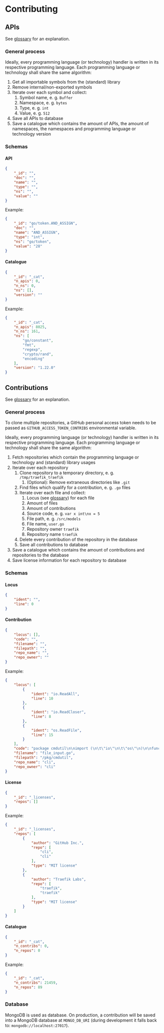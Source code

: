 # Contributing

## APIs

See [glossary](GLOSSARY.md#api) for an explanation.

### General process

Ideally, every programming language (or technology) handler is written in its
respective programming language. Each programming language or technology shall
share the same algorithm:

1. Get all importable symbols from the (standard) library
2. Remove internal/non-exported symbols
3. Iterate over each symbol and collect:
   1. Symbol name, e. g. `Buffer`
   2. Namespace, e. g. `bytes`
   3. Type, e. g. `int`
   4. Value, e. g. `512`
4. Save all APIs to database
5. Save a catalogue which contains the amount of APIs, the amount of namespaces,
   the namespaces and programming language or technology version

### Schemas

#### API

```json
{
    "_id": "",
    "doc": "",
    "name": "",
    "type": "",
    "ns": "",
    "value": ""
}
```

Example:

```json
{
    "_id": "go/token.AND_ASSIGN",
    "doc": "",
    "name": "AND_ASSIGN",
    "type": "int",
    "ns": "go/token",
    "value": "28"
}
```

#### Catalogue

```json
{
    "_id": "_cat",
    "n_apis": 0,
    "n_ns": 0,
    "ns": [],
    "version": ""
}
```

Example:

```json
{
    "_id": "_cat",
    "n_apis": 8025,
    "n_ns": 161,
    "ns": [
        "go/constant",
        "fmt",
        "regexp",
        "crypto/rand",
        "encoding"
    ],
    "version": "1.22.0"
}
```

## Contributions

See [glossary](GLOSSARY.md#contribution) for an explanation.

### General process

To clone multiple repositories, a GitHub personal access token needs to be 
passed as `GITHUB_ACCESS_TOKEN_CONTRIBS` environmental variable.

Ideally, every programming language (or technology) handler is written in its
respective programming language. Each programming language or technology shall
share the same algorithm:

1. Fetch repositories which contain the programming language or technology and
   (standard) library usages
2. Iterate over each repository
   1. Clone repository to a temporary directory, e. g.
      `/tmp/traefik_traefik`
      1. (Optional): Remove extraneous directories like `.git`
   2. Find files which qualify for a contribution, e. g. `.go` files
   3. Iterate over each file and collect:
      1. Locus (see [glossary](GLOSSARY.md#locus)) for each
      file
      2. Amount of files
      3. Amount of contributions
      4. Source code, e. g. `var x int\nx = 5`
      5. File path, e. g. `/src/models`
      6. File name, `user.go`
      7. Repository owner `traefik`
      8. Repository name `traefik`
   4. Delete every contribution of the repository in the database
   5. Save all contributions to database
3. Save a catalogue which contains the amount of contributions and
   repositories to the database
4. Save license information for each repository to database

### Schemas

#### Locus

```json
{
    "ident": "",
    "line": 0
}
```

#### Contribution

```json
{
    "locus": [],
    "code": "",
    "filename": "",
    "filepath": "",
    "repo_name": "",
    "repo_owner": ""
}
```

Example:

```json
{
    "locus": [
        {
            "ident": "io.ReadAll",
            "line": 10
        },
        {
            "ident": "io.ReadCloser",
            "line": 8
        },
        {
            "ident": "os.ReadFile",
            "line": 15
        }
    ],
    "code": "package cmdutil\n\nimport (\n\t\"io\"\n\t\"os\"\n)\n\nfunc ReadFile(filename string, stdin io.ReadCloser) ([]byte, error) {\n\tif filename == \"-\" {\n\t\tb, err := io.ReadAll(stdin)\n\t\t_ = stdin.Close()\n\t\treturn b, err\n\t}\n\n\treturn os.ReadFile(filename)\n}\n",
    "filename": "file_input.go",
    "filepath": "/pkg/cmdutil",
    "repo_name": "cli",
    "repo_owner": "cli"
}
```

#### License

```json
{
    "_id": "_licenses",
    "repos": []
}
```

Example:

```json
{
    "_id": "_licenses",
    "repos": [
        {
            "author": "GitHub Inc.",
            "repo": [
                "cli",
                "cli"
            ],
            "type": "MIT license"
        },
        {
            "author": "Traefik Labs",
            "repo": [
                "traefik",
                "traefik"
            ],
            "type": "MIT license"
        }
    ]
}
```

#### Catalogue

```json
{
    "_id": "_cat",
    "n_contribs": 0,
    "n_repos": 0
}
```

Example:

```json
{
    "_id": "_cat",
    "n_contribs": 21459,
    "n_repos": 89
}
```

### Database

MongoDB is used as database. On production, a contribution will be saved into a
MongoDB database at `MONGO_DB_URI` (during development it falls back to:
`mongodb://localhost:27017`).
